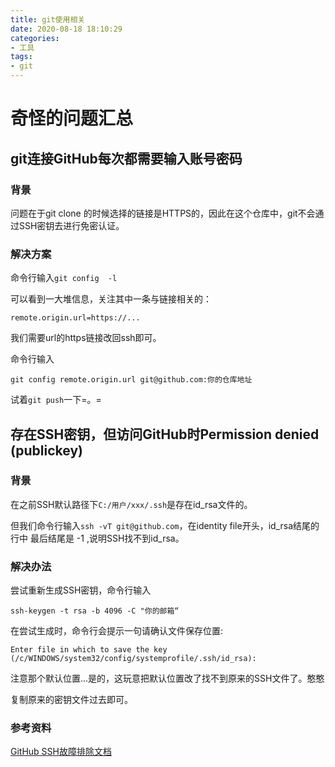 ```yaml
---
title: git使用相关
date: 2020-08-18 18:10:29
categories:
- 工具
tags:
- git
---
```


# 奇怪的问题汇总

## git连接GitHub每次都需要输入账号密码

### 背景

问题在于git clone 的时候选择的链接是HTTPS的，因此在这个仓库中，git不会通过SSH密钥去进行免密认证。

### 解决方案

命令行输入``git config  -l``

可以看到一大堆信息，关注其中一条与链接相关的：

```git
remote.origin.url=https://...
```

我们需要url的https链接改回ssh即可。

命令行输入
```git
git config remote.origin.url git@github.com:你的仓库地址
```

试着``git push``一下=。=

 <!-- more --> 

## 存在SSH密钥，但访问GitHub时Permission denied (publickey)

### 背景

在之前SSH默认路径下``C:/用户/xxx/.ssh``是存在id_rsa文件的。

但我们命令行输入``ssh -vT git@github.com``，在identity file开头，id_rsa结尾的行中 最后结尾是 -1 ,说明SSH找不到id_rsa。

### 解决办法

尝试重新生成SSH密钥，命令行输入

```git
ssh-keygen -t rsa -b 4096 -C "你的邮箱“
```

在尝试生成时，命令行会提示一句请确认文件保存位置:
```
Enter file in which to save the key (/c/WINDOWS/system32/config/systemprofile/.ssh/id_rsa):
```

注意那个默认位置...是的，这玩意把默认位置改了找不到原来的SSH文件了。憨憨

复制原来的密钥文件过去即可。

### 参考资料
[GitHub SSH故障排除文档](https://docs.github.com/cn/enterprise/2.19/user/github/authenticating-to-github/troubleshooting-ssh)

